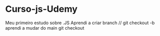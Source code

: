 # Curso-js-Udemy
Meu primeiro estudo sobre .JS 
Aprendi a criar branch // git checkout -b <nome>
aprendi a mudar do main git checkout   <nome branch>